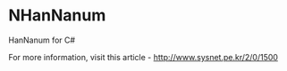 NHanNanum
=========

HanNanum for C#

For more information, visit this article - http://www.sysnet.pe.kr/2/0/1500
